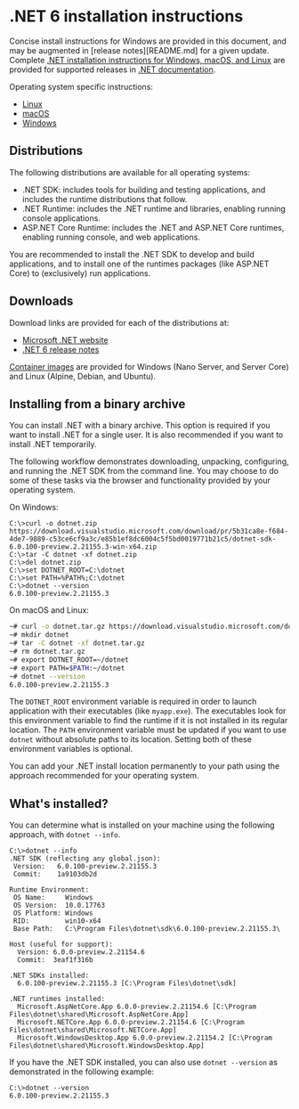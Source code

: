 # .NET 6 installation instructions

Concise install instructions for Windows are provided in this document, and may be augmented in [release notes][README.md] for a given update. Complete [.NET installation instructions for Windows, macOS, and Linux](https://docs.microsoft.com/dotnet/core/install/) are provided for supported releases in [.NET documentation](https://docs.microsoft.com/dotnet).

Operating system specific instructions:

- [Linux](install-linux.md)
- [macOS](install-macos.md)
- [Windows](install-windows.md)

## Distributions

The following distributions are available for all operating systems:

- .NET SDK: includes tools for building and testing applications, and includes the runtime distributions that follow.
- .NET Runtime: includes the .NET runtime and libraries, enabling running console applications.
- ASP.NET Core Runtime: includes the .NET and ASP.NET Core runtimes, enabling running console, and web applications.

You are recommended to install the .NET SDK to develop and build applications, and to install one of the runtimes packages (like ASP.NET Core) to (exclusively) run applications.

## Downloads

Download links are provided for each of the distributions at:

- [Microsoft .NET website](https://dotnet.microsoft.com/download/dotnet/6.0)
- [.NET 6 release notes](README.md)

[Container images](https://hub.docker.com/r/microsoft/dotnet/) are provided for Windows (Nano Server, and Server Core) and Linux (Alpine, Debian, and Ubuntu).

## Installing from a binary archive

You can install .NET with a binary archive. This option is required if you want to install .NET for a single user. It is also recommended if you want to install .NET temporarily.

The following workflow demonstrates downloading, unpacking, configuring, and running the .NET SDK from the command line. You may choose to do some of these tasks via the browser and functionality provided by your operating system.

On Windows:

```console
C:\>curl -o dotnet.zip https://download.visualstudio.microsoft.com/download/pr/5b31ca8e-f684-4de7-9889-c53ce6cf9a3c/e85b1ef8dc6004c5f5bd0019771b21c5/dotnet-sdk-6.0.100-preview.2.21155.3-win-x64.zip
C:\>tar -C dotnet -xf dotnet.zip
C:\>del dotnet.zip
C:\>set DOTNET_ROOT=C:\dotnet
C:\>set PATH=%PATH%;C:\dotnet
C:\>dotnet --version
6.0.100-preview.2.21155.3
```

On macOS and Linux:

```bash
~# curl -o dotnet.tar.gz https://download.visualstudio.microsoft.com/download/pr/25c7e38e-0a6a-4d66-ac4e-b550a44b8a98/49128be84b903799259e7bebe8e9d969/dotnet-sdk-6.0.100-preview.2.21155.3-linux-x64.tar.gz
~# mkdir dotnet
~# tar -C dotnet -xf dotnet.tar.gz
~# rm dotnet.tar.gz
~# export DOTNET_ROOT=~/dotnet
~# export PATH=$PATH:~/dotnet
~# dotnet --version
6.0.100-preview.2.21155.3
```

The `DOTNET_ROOT` environment variable is required in order to launch application with their executables (like `myapp.exe`). The executables look for this environment variable to find the runtime if it is not installed in its regular location. The `PATH` environment variable must be updated if you want to use `dotnet` without absolute paths to its location. Setting both of these environment variables is optional.

You can add your .NET install location permanently to your path using the approach recommended for your operating system.

## What's installed?

You can determine what is installed on your machine using the following approach, with `dotnet --info`.

```console
C:\>dotnet --info
.NET SDK (reflecting any global.json):
 Version:   6.0.100-preview.2.21155.3
 Commit:    1a9103db2d

Runtime Environment:
 OS Name:     Windows
 OS Version:  10.0.17763
 OS Platform: Windows
 RID:         win10-x64
 Base Path:   C:\Program Files\dotnet\sdk\6.0.100-preview.2.21155.3\

Host (useful for support):
  Version: 6.0.0-preview.2.21154.6
  Commit:  3eaf1f316b

.NET SDKs installed:
  6.0.100-preview.2.21155.3 [C:\Program Files\dotnet\sdk]

.NET runtimes installed:
  Microsoft.AspNetCore.App 6.0.0-preview.2.21154.6 [C:\Program Files\dotnet\shared\Microsoft.AspNetCore.App]
  Microsoft.NETCore.App 6.0.0-preview.2.21154.6 [C:\Program Files\dotnet\shared\Microsoft.NETCore.App]
  Microsoft.WindowsDesktop.App 6.0.0-preview.2.21154.2 [C:\Program Files\dotnet\shared\Microsoft.WindowsDesktop.App]
```

If you have the .NET SDK installed, you can also use `dotnet --version` as demonstrated in the following example:

```console
C:\>dotnet --version
6.0.100-preview.2.21155.3
```
